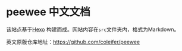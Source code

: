 # peewee 中文文档

该站点基于[Hexo](https://hexo.id/) 构建而成。网站内容在`src`文件夹内，格式为Markdown。

英文原版仓库地址：https://github.com/coleifer/peewee
